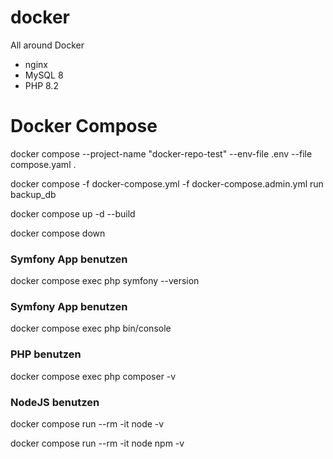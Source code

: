 # docker
All around Docker 

- nginx
- MySQL 8
- PHP 8.2



# Docker Compose

docker compose --project-name "docker-repo-test" --env-file .env --file compose.yaml .

docker compose -f docker-compose.yml -f docker-compose.admin.yml run backup_db

docker compose up -d --build

docker compose down

### Symfony App benutzen
docker compose exec php symfony --version

### Symfony App benutzen
docker compose exec php bin/console


### PHP benutzen
docker compose exec php composer -v


### NodeJS benutzen
docker compose run --rm -it node -v

docker compose run --rm -it  node npm -v

